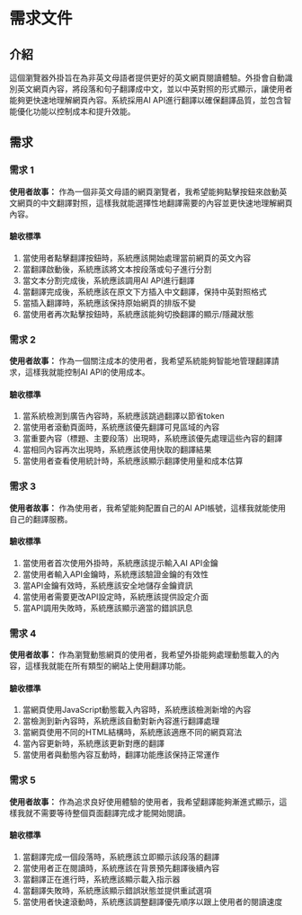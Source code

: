 # 需求文件

## 介紹

這個瀏覽器外掛旨在為非英文母語者提供更好的英文網頁閱讀體驗。外掛會自動識別英文網頁內容，將段落和句子翻譯成中文，並以中英對照的形式顯示，讓使用者能夠更快速地理解網頁內容。系統採用AI API進行翻譯以確保翻譯品質，並包含智能優化功能以控制成本和提升效能。

## 需求

### 需求 1

**使用者故事：** 作為一個非英文母語的網頁瀏覽者，我希望能夠點擊按鈕來啟動英文網頁的中文翻譯對照，這樣我就能選擇性地翻譯需要的內容並更快速地理解網頁內容。

#### 驗收標準

1. 當使用者點擊翻譯按鈕時，系統應該開始處理當前網頁的英文內容
2. 當翻譯啟動後，系統應該將文本按段落或句子進行分割
3. 當文本分割完成後，系統應該調用AI API進行翻譯
4. 當翻譯完成後，系統應該在原文下方插入中文翻譯，保持中英對照格式
5. 當插入翻譯時，系統應該保持原始網頁的排版不變
6. 當使用者再次點擊按鈕時，系統應該能夠切換翻譯的顯示/隱藏狀態

### 需求 2

**使用者故事：** 作為一個關注成本的使用者，我希望系統能夠智能地管理翻譯請求，這樣我就能控制AI API的使用成本。

#### 驗收標準

1. 當系統檢測到廣告內容時，系統應該跳過翻譯以節省token
2. 當使用者滾動頁面時，系統應該優先翻譯可見區域的內容
3. 當重要內容（標題、主要段落）出現時，系統應該優先處理這些內容的翻譯
4. 當相同內容再次出現時，系統應該使用快取的翻譯結果
5. 當使用者查看使用統計時，系統應該顯示翻譯使用量和成本估算

### 需求 3

**使用者故事：** 作為使用者，我希望能夠配置自己的AI API帳號，這樣我就能使用自己的翻譯服務。

#### 驗收標準

1. 當使用者首次使用外掛時，系統應該提示輸入AI API金鑰
2. 當使用者輸入API金鑰時，系統應該驗證金鑰的有效性
3. 當API金鑰有效時，系統應該安全地儲存金鑰資訊
4. 當使用者需要更改API設定時，系統應該提供設定介面
5. 當API調用失敗時，系統應該顯示適當的錯誤訊息

### 需求 4

**使用者故事：** 作為瀏覽動態網頁的使用者，我希望外掛能夠處理動態載入的內容，這樣我就能在所有類型的網站上使用翻譯功能。

#### 驗收標準

1. 當網頁使用JavaScript動態載入內容時，系統應該檢測新增的內容
2. 當檢測到新內容時，系統應該自動對新內容進行翻譯處理
3. 當網頁使用不同的HTML結構時，系統應該適應不同的網頁寫法
4. 當內容更新時，系統應該更新對應的翻譯
5. 當使用者與動態內容互動時，翻譯功能應該保持正常運作

### 需求 5

**使用者故事：** 作為追求良好使用體驗的使用者，我希望翻譯能夠漸進式顯示，這樣我就不需要等待整個頁面翻譯完成才能開始閱讀。

#### 驗收標準

1. 當翻譯完成一個段落時，系統應該立即顯示該段落的翻譯
2. 當使用者正在閱讀時，系統應該在背景預先翻譯後續內容
3. 當翻譯正在進行時，系統應該顯示載入指示器
4. 當翻譯失敗時，系統應該顯示錯誤狀態並提供重試選項
5. 當使用者快速滾動時，系統應該調整翻譯優先順序以跟上使用者的閱讀速度